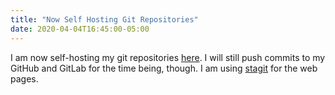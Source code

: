 ```yaml
---
title: "Now Self Hosting Git Repositories"
date: 2020-04-04T16:45:00-05:00
---
```


I am now self-hosting my git repositories
[here](https://git.benoneill.xyz). I will still push commits to my
GitHub and GitLab for the time being, though. I am using
[stagit](https://git.2f30.org/stagit/log.html) for the web pages.
